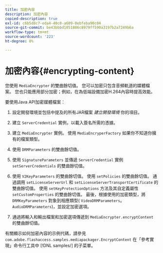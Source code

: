 ```yaml
---
title: 加密內容
description: 加密內容
copied-description: true
exl-id: c6b5d8c7-eda4-40c0-a609-0ebfeba90c04
source-git-commit: be43bbbd1051886c8979ff590a3197b2a7249b6a
workflow-type: tm+mt
source-wordcount: '223'
ht-degree: 0%

---
```


# 加密內容{#encrypting-content}

您使用 `MediaEncrypter` 的雙曲餘切值。 您可以加密只包含音頻軌道的媒體檔案。 您也只能應用部分加密；例如，在為低端設備加密H.264內容時提高效能。

要使用Java API加密媒體檔案：

1. 設定開發環境並包括中提及的所有JAR檔案 *建立開發環境* 你的項目。
1. 建立 `ServerCredential` 實例，以載入簽名所需的憑據。
1. 建立 `MediaEncrypter` 實例。 使用 `MediaEncryperFactory` 如果你不知道你擁有的檔案類型。

1. 使用 `DRMParameters` 的雙曲餘切值。
1. 使用 `SignatureParameters` 並傳遞 `ServerCredential` 實例 `setServerCredentials` 的雙曲餘切值。

1. 使用 `V2KeyParameters` 的雙曲餘切值。 使用 `setPolicies` 的雙曲餘切值。 通過調用 `setLicenseServerUrl` 和 `setLicenseServerTransportCertificate` 的雙曲餘切值。 使用 `setKeyProtectionOptions` 方法及其自定義屬性 `setCustomProperties` 的雙曲餘切值。 最後，根據使用的加密類型，將 `DRMKeyParameters` 對象到相應類型( `VideoDRMParameters`。 `AudioDRMParameters`)，並設定加密選項。

1. 通過將輸入和輸出檔案和加密選項傳遞到 `MediaEncrypter.encryptContent` 的雙曲餘切值。

有關顯示如何加密內容的示例代碼，請參見 `com.adobe.flashaccess.samples.mediapackager.EncryptContent` 在「參考實現」命令行工具中 [!DNL samples/] 的子菜單。
